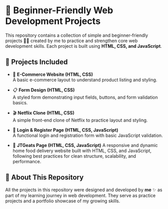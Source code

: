 # 🚀 Beginner-Friendly Web Development Projects  

This repository contains a collection of simple and beginner-friendly projects 👩‍💻 created by me to practice and strengthen core web development skills. Each project is built using **HTML, CSS, and JavaScript**.  

## 📂 Projects Included  

- 🛒 **E-Commerce Website (HTML, CSS)**  
  A basic e-commerce layout to understand product listing and styling.  

- 📋 **Form Design (HTML, CSS)**  
  A styled form demonstrating input fields, buttons, and form validation basics.  

- 🎬 **Netflix Clone (HTML, CSS)**  
  A simple front-end clone of Netflix to practice layout and styling.  

- 🔐 **Login & Register Page (HTML, CSS, JavaScript)**  
  A functional login and registration form with basic JavaScript validation.  

- 📌 **JTGeats Page (HTML, CSS, JavaScript)**
  A responsive and dynamic home food delivery website built with HTML, CSS, and JavaScript, following best practices for clean structure, scalability, and performance.  

## 🎯 About This Repository  
All the projects in this repository were designed and developed by **me** ✨ as part of my learning journey in web development. They serve as practice projects and a portfolio showcase of my growing skills.  
